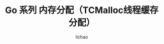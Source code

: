 ---
layout: post
title: "Go 系列 内存分配（TCMalloc线程缓存分配）"
author: "lichao"
header-img: "img/post/bg/post-bg-ngon-ngu-golang.jpg"
catalog: true
tags:
  - go
---